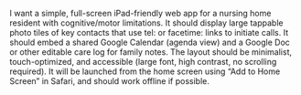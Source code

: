 I want a simple, full-screen iPad-friendly web app for a nursing home resident with cognitive/motor limitations. It should display large tappable photo tiles of key contacts that use tel: or facetime: links to initiate calls. It should embed a shared Google Calendar (agenda view) and a Google Doc or other editable care log for family notes. The layout should be minimalist, touch-optimized, and accessible (large font, high contrast, no scrolling required). It will be launched from the home screen using “Add to Home Screen” in Safari, and should work offline if possible.